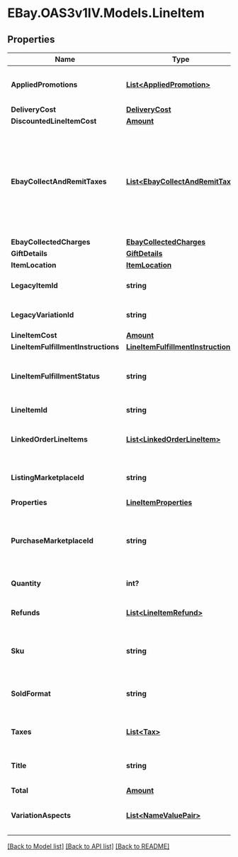 # EBay.OAS3v1IV.Models.LineItem
## Properties

Name | Type | Description | Notes
------------ | ------------- | ------------- | -------------
**AppliedPromotions** | [**List&lt;AppliedPromotion&gt;**](AppliedPromotion.md) | This array contains information about one or more sales promotions or discounts applied to the line item. It is always returned, but will be returned as an empty array if no special sales promotions or discounts apply to the order line item. | [optional] 
**DeliveryCost** | [**DeliveryCost**](DeliveryCost.md) |  | [optional] 
**DiscountedLineItemCost** | [**Amount**](Amount.md) |  | [optional] 
**EbayCollectAndRemitTaxes** | [**List&lt;EbayCollectAndRemitTax&gt;**](EbayCollectAndRemitTax.md) | This container will be returned if the order line item is subject to a &#x27;Collect and Remit&#x27; tax that eBay will collect and remit to the proper taxing authority on the buyer&#x27;s behalf.&lt;br&gt;&lt;br&gt;&#x27;Collect and Remit&#x27; tax includes:&lt;ul&gt;&lt;li&gt;US state-mandated sales tax&lt;/li&gt;&lt;li&gt;Federal and Provincial Sales Tax in Canada&lt;/li&gt;&lt;li&gt;&#x27;Goods and Services&#x27; tax in Canada, Australia, New Zealand, and Jersey&lt;/li&gt;&lt;li&gt;VAT collected for the UK, EU countries, Kazakhstan, and Belarus&lt;/li&gt;&lt;li&gt;Sales &amp; Service Tax (SST) in Malaysia&lt;/li&gt;&lt;/ul&gt;The amount of this tax is shown in the &lt;strong&gt;amount&lt;/strong&gt; field, and the type of tax is shown in the &lt;strong&gt;taxType&lt;/strong&gt; field.&lt;br&gt;&lt;br&gt;eBay will display the tax type and amount during checkout in accordance with the buyer&#x27;s address, and handle collection and remittance of the tax without requiring the seller to take any action. | [optional] 
**EbayCollectedCharges** | [**EbayCollectedCharges**](EbayCollectedCharges.md) |  | [optional] 
**GiftDetails** | [**GiftDetails**](GiftDetails.md) |  | [optional] 
**ItemLocation** | [**ItemLocation**](ItemLocation.md) |  | [optional] 
**LegacyItemId** | **string** | The eBay-generated legacy listing item ID of the listing. Note that the unique identifier of a listing in REST-based APIs is called the &lt;strong&gt;listingId&lt;/strong&gt; instead. | [optional] 
**LegacyVariationId** | **string** | The unique identifier of a single variation within a multiple-variation listing. This field is only returned if the line item purchased was from a multiple-variation listing. | [optional] 
**LineItemCost** | [**Amount**](Amount.md) |  | [optional] 
**LineItemFulfillmentInstructions** | [**LineItemFulfillmentInstructions**](LineItemFulfillmentInstructions.md) |  | [optional] 
**LineItemFulfillmentStatus** | **string** | This enumeration value indicates the current fulfillment status of the line item. For implementation help, refer to &lt;a href&#x3D;&#x27;https://developer.ebay.com/api-docs/sell/fulfillment/types/sel:LineItemFulfillmentStatusEnum&#x27;&gt;eBay API documentation&lt;/a&gt; | [optional] 
**LineItemId** | **string** | This is the unique identifier of an eBay order line item. This field is created as soon as there is a commitment to buy from the seller. | [optional] 
**LinkedOrderLineItems** | [**List&lt;LinkedOrderLineItem&gt;**](LinkedOrderLineItem.md) | An array of one or more line items related to the corresponding order, but not a part of that order. Details include the order ID, line item ID, and title of the linked line item, the seller of that item, item specifics, estimated delivery times, and shipment tracking (if available). | [optional] 
**ListingMarketplaceId** | **string** | The unique identifier of the eBay marketplace where the line item was listed. For implementation help, refer to &lt;a href&#x3D;&#x27;https://developer.ebay.com/api-docs/sell/fulfillment/types/ba:MarketplaceIdEnum&#x27;&gt;eBay API documentation&lt;/a&gt; | [optional] 
**Properties** | [**LineItemProperties**](LineItemProperties.md) |  | [optional] 
**PurchaseMarketplaceId** | **string** | The unique identifier of the eBay marketplace where the line item was listed. Often, the &lt;strong&gt;listingMarketplaceId&lt;/strong&gt; and the &lt;strong&gt;purchaseMarketplaceId&lt;/strong&gt; identifier are the same, but there are occasions when an item will surface on multiple eBay marketplaces. For implementation help, refer to &lt;a href&#x3D;&#x27;https://developer.ebay.com/api-docs/sell/fulfillment/types/ba:MarketplaceIdEnum&#x27;&gt;eBay API documentation&lt;/a&gt; | [optional] 
**Quantity** | **int?** | The number of units of the line item in the order. These are represented as a group by a single &lt;b&gt;lineItemId&lt;/b&gt;. | [optional] 
**Refunds** | [**List&lt;LineItemRefund&gt;**](LineItemRefund.md) | This array is always returned, but is returned as an empty array unless the seller has submitted a partial or full refund to the buyer for the order. If a refund has occurred, the refund amount and refund date will be shown for each refund. | [optional] 
**Sku** | **string** | Seller-defined Stock-Keeping Unit (SKU). This inventory identifier must be unique within the seller&#x27;s eBay inventory. SKUs are optional when listing in the legacy/Trading API system, but SKUs are required when listing items through the Inventory API model. | [optional] 
**SoldFormat** | **string** | The eBay listing type of the line item. The most common listing types are &lt;code&gt;AUCTION&lt;/code&gt; and &lt;code&gt;FIXED_PRICE&lt;/code&gt;. For implementation help, refer to &lt;a href&#x3D;&#x27;https://developer.ebay.com/api-docs/sell/fulfillment/types/sel:SoldFormatEnum&#x27;&gt;eBay API documentation&lt;/a&gt; | [optional] 
**Taxes** | [**List&lt;Tax&gt;**](Tax.md) | Contains a list of taxes applied to the line item, if any. This array is always returned, but will be returned as empty if no taxes are applicable to the line item. | [optional] 
**Title** | **string** | The title of the listing.&lt;br&gt;&lt;br&gt;&lt;span class&#x3D;\&quot;tablenote\&quot;&gt;&lt;b&gt;Note:&lt;/b&gt; The Item ID value for the listing will be returned in this field instead of the actual title if this particular listing is on-hold due to an eBay policy violation.&lt;/span&gt; | [optional] 
**Total** | [**Amount**](Amount.md) |  | [optional] 
**VariationAspects** | [**List&lt;NameValuePair&gt;**](NameValuePair.md) | An array of aspect name-value pairs that identifies the specific variation of a multi-variation listing. This array can contain multiple name-value pairs, such as &lt;code&gt;color:blue&lt;/code&gt; and &lt;code&gt;size:large&lt;/code&gt;, and will only be returned for orders created from a multiple-variation listing. | [optional] 

[[Back to Model list]](../README.md#documentation-for-models) [[Back to API list]](../README.md#documentation-for-api-endpoints) [[Back to README]](../README.md)

